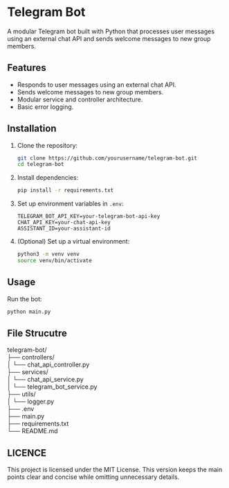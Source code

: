 # Telegram Bot

A modular Telegram bot built with Python that processes user messages using an external chat API and sends welcome messages to new group members.

## Features
- Responds to user messages using an external chat API.
- Sends welcome messages to new group members.
- Modular service and controller architecture.
- Basic error logging.

## Installation

1. Clone the repository:
    ```bash
    git clone https://github.com/yourusername/telegram-bot.git
    cd telegram-bot
    ```

2. Install dependencies:
    ```bash
    pip install -r requirements.txt
    ```

3. Set up environment variables in `.env`:
    ```env
    TELEGRAM_BOT_API_KEY=your-telegram-bot-api-key
    CHAT_API_KEY=your-chat-api-key
    ASSISTANT_ID=your-assistant-id
    ```

4. (Optional) Set up a virtual environment:
    ```bash
    python3 -m venv venv
    source venv/bin/activate
    ```

## Usage

Run the bot:
```bash
python main.py
```

## File Strucutre

telegram-bot/ <br />
├── controllers/ <br />
│ └── chat_api_controller.py <br />
├── services/ <br />
│ └── chat_api_service.py <br />
│ └── telegram_bot_service.py <br />
├── utils/ <br />
│ └── logger.py <br />
├── .env <br />
├── main.py <br />
├── requirements.txt <br />
└── README.md <br />

## LICENCE

This project is licensed under the MIT License. This version keeps the main points clear and concise while omitting unnecessary details.